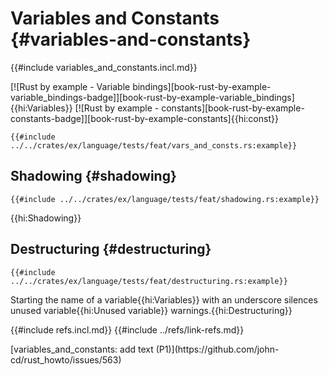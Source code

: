 # Variables and Constants {#variables-and-constants}

{{#include variables_and_constants.incl.md}}

[![Rust by example - Variable bindings][book-rust-by-example-variable_bindings-badge]][book-rust-by-example-variable_bindings]{{hi:Variables}} [![Rust by example - constants][book-rust-by-example-constants-badge]][book-rust-by-example-constants]{{hi:const}}

```rust,editable
{{#include ../../crates/ex/language/tests/feat/vars_and_consts.rs:example}}
```

## Shadowing {#shadowing}

```rust,editable
{{#include ../../crates/ex/language/tests/feat/shadowing.rs:example}}
```

{{hi:Shadowing}}

## Destructuring {#destructuring}

```rust,editable
{{#include ../../crates/ex/language/tests/feat/destructuring.rs:example}}
```

Starting the name of a variable{{hi:Variables}} with an underscore silences unused variable{{hi:Unused variable}} warnings.{{hi:Destructuring}}

{{#include refs.incl.md}}
{{#include ../refs/link-refs.md}}

<div class="hidden">
[variables_and_constants: add text (P1)](https://github.com/john-cd/rust_howto/issues/563)

</div>
